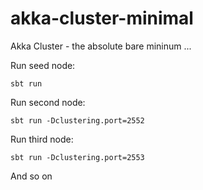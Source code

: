 # akka-cluster-minimal
Akka Cluster - the absolute bare mininum ...

Run seed node:

```
sbt run
```

Run second node:

```
sbt run -Dclustering.port=2552
```

Run third node:

```
sbt run -Dclustering.port=2553
```

And so on
